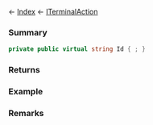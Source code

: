 ← [Index](Api-Index) ← [ITerminalAction](Sandbox.ModAPI.Interfaces.ITerminalAction)

### Summary

```csharp
private public virtual string Id { ; }
```

### Returns

### Example

### Remarks

